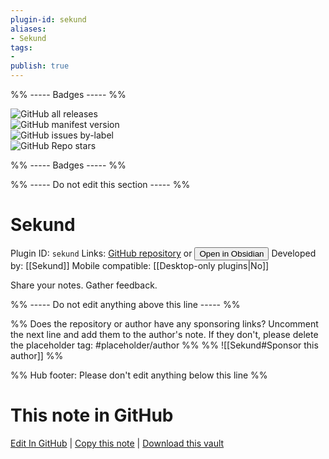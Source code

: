 ```yaml
---
plugin-id: sekund
aliases:
- Sekund
tags: 
- 
publish: true
---
```


%% ----- Badges ----- %%

![GitHub all releases](https://img.shields.io/github/downloads/Sekund/sekund-plugin-react/total?color=573E7A&logo=github&style=for-the-badge)   
![GitHub manifest version](https://img.shields.io/github/manifest-json/v/Sekund/sekund-plugin-react?color=573E7A&logo=github&style=for-the-badge)   
![GitHub issues by-label](https://img.shields.io/github/issues/Sekund/sekund-plugin-react/help%20wanted?color=573E7A&logo=github&style=for-the-badge)   
![GitHub Repo stars](https://img.shields.io/github/stars/Sekund/sekund-plugin-react?color=573E7A&logo=github&style=for-the-badge)

%% ----- Badges ----- %%

%% ----- Do not edit this section ----- %%

# Sekund

Plugin ID: `sekund`
Links: [GitHub repository](https://github.com/Sekund/sekund-plugin-react) or [<button id=HH>Open in Obsidian</button>](obsidian://show-plugin?id=sekund)
Developed by: [[Sekund]]
Mobile compatible: [[Desktop-only plugins|No]]

Share your notes. Gather feedback.

%% ----- Do not edit anything above this line ----- %% 

%% Does the repository or author have any sponsoring links? Uncomment the next line and add them to the author's note. If they don't, please delete the placeholder tag: #placeholder/author %%
%% ![[Sekund#Sponsor this author]] %%

%% Hub footer: Please don't edit anything below this line %%

# This note in GitHub

<span class="git-footer">[Edit In GitHub](https://github.dev/obsidian-community/obsidian-hub/blob/main/02%20-%20Community%20Expansions/02.05%20All%20Community%20Expansions/Plugins/sekund.md "git-hub-edit-note") | [Copy this note](https://raw.githubusercontent.com/obsidian-community/obsidian-hub/main/02%20-%20Community%20Expansions/02.05%20All%20Community%20Expansions/Plugins/sekund.md "git-hub-copy-note") | [Download this vault](https://github.com/obsidian-community/obsidian-hub/archive/refs/heads/main.zip "git-hub-download-vault") </span>
